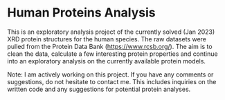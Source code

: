 # Human Proteins Analysis

This is an exploratory analysis project of the currently solved (Jan 2023) XRD protein structures for the human 
species. The raw datasets were pulled from the Protein Data Bank (https://www.rcsb.org/). The aim is to clean 
the data, calculate a few interesting protein properties and continue into an exploratory analysis on the currently 
available protein models.


Note: I am actively working on this project. If you have any comments or suggestions, do not hesitate to contact 
me. This includes inquiries on the written code and any suggestions for potential protein analyses.
